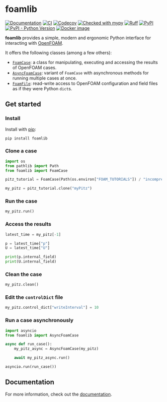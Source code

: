# foamlib

[![Documentation](https://img.shields.io/readthedocs/foamlib)](https://foamlib.readthedocs.io/)
[![CI](https://github.com/gerlero/foamlib/actions/workflows/ci.yml/badge.svg)](https://github.com/gerlero/foamlib/actions/workflows/ci.yml)
[![Codecov](https://codecov.io/gh/gerlero/foamlib/branch/main/graph/badge.svg)](https://codecov.io/gh/gerlero/foamlib)
[![Checked with mypy](http://www.mypy-lang.org/static/mypy_badge.svg)](http://mypy-lang.org/)
[![Ruff](https://img.shields.io/endpoint?url=https://raw.githubusercontent.com/astral-sh/ruff/main/assets/badge/v2.json)](https://github.com/astral-sh/ruff)
[![PyPI](https://img.shields.io/pypi/v/foamlib)](https://pypi.org/project/foamlib/)
[![PyPI - Python Version](https://img.shields.io/pypi/pyversions/foamlib)](https://pypi.org/project/foamlib/)
[![Docker image](https://img.shields.io/badge/docker%20image-gerlero%2Ffoamlib-informational)](https://hub.docker.com/r/gerlero/foamlib/)

**foamlib** provides a simple, modern and ergonomic Python interface for interacting with [OpenFOAM](https://www.openfoam.com).

It offers the following classes (among a few others):

* [`FoamCase`](https://foamlib.readthedocs.io/en/stable/#foamlib.FoamCase): a class for manipulating, executing and accessing the results of OpenFOAM cases.
* [`AsyncFoamCase`](https://foamlib.readthedocs.io/en/stable/#foamlib.AsyncFoamCase): variant of `FoamCase` with asynchronous methods for running multiple cases at once.
* [`FoamFile`](https://foamlib.readthedocs.io/en/stable/#foamlib.FoamFile): read-write access to OpenFOAM configuration and field files as if they were Python `dict`s.

## Get started

### Install

Install with [pip](https://pypi.org/project/pip/):

```bash
pip install foamlib
```

### Clone a case

```python
import os
from pathlib import Path
from foamlib import FoamCase

pitz_tutorial = FoamCase(Path(os.environ["FOAM_TUTORIALS"]) / "incompressible/simpleFoam/pitzDaily")

my_pitz = pitz_tutorial.clone("myPitz")
```

### Run the case

```python
my_pitz.run()
```

### Access the results

```python
latest_time = my_pitz[-1]

p = latest_time["p"]
U = latest_time["U"]

print(p.internal_field)
print(U.internal_field)
```

### Clean the case

```python
my_pitz.clean()
```

### Edit the `controlDict` file

```python
my_pitz.control_dict["writeInterval"] = 10
```

### Run a case asynchronously

```python
import asyncio
from foamlib import AsyncFoamCase

async def run_case():
    my_pitz_async = AsyncFoamCase(my_pitz)

    await my_pitz_async.run()

asyncio.run(run_case())
```

## Documentation

For more information, check out the [documentation](https://foamlib.readthedocs.io/).
